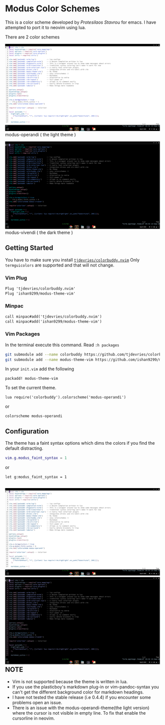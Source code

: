 Modus Color Schemes
=====================

This is a color scheme developed by *Protesilaos Stavrou* for emacs. I have attempted to port it to neovim using lua.  

There are 2 color schemes


![modus-operandi](./screenshots/modus.png)
modus-operandi ( the light theme )  

![modus-vivendi](./screenshots/vivendi.png)
modus-vivendi ( the dark theme )  

Getting Started
---------------

You have to make sure you install [`tjdevries/colorbuddy.nvim`](https://github.com/tjdevries/colorbuddy.vim)
Only `termguicolors` are supported and that will not change.  

### Vim Plug

```
Plug 'tjdevries/colorbuddy.nvim'
Plug 'ishan9299/modus-theme-vim'
```

### Minpac

```viml
call minpac#add('tjdevries/colorbuddy.nvim')
call minpac#add('ishan9299/modus-theme-vim')
```

### Vim Packages
In the terminal execute this command. Read `:h packages`
```sh
git submodule add --name colorbuddy https://github.com/tjdevries/colorbuddy.nvim pack/packages/opt/colorbuddy.nvim
git submodule add --name modus-theme-vim https://github.com/ishan9299/modus-theme-vim pack/packages/opt/modus-theme-vim
```
In your `init.vim` add the following
```
packadd! modus-theme-vim
```

To set the current theme.

```viml
lua require('colorbuddy').colorscheme('modus-operandi')
```
or
```viml
colorscheme modus-operandi
```

Configuration
--------------
The theme has a faint syntax options which dims the colors if you find the default distracting.
```lua
vim.g.modus_faint_syntax = 1
```
or
```viml
let g:modus_faint_syntax = 1
```
  
![modus-faint-operandi](./screenshots/modus-faint.png)
![modus-faint-vivendi](./screenshots/vivendi-faint.png)
NOTE
----

- Vim is not supported because the theme is written in lua.
- If you use the plasticboy's markdown plug-in or vim-pandoc-syntax you can't get the different background color for markdown headings.
- I have not tested the stable release (i.e 0.4.4) if you encounter some problems open an issue.
- There is an issue with the modus-operandi-theme(the light version) where the cursor is not visible in empty line. To fix that enable the cursorline in neovim.
